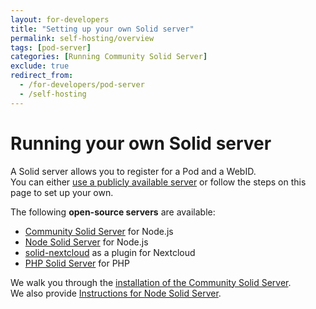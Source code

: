 ```yaml
---
layout: for-developers
title: "Setting up your own Solid server"
permalink: self-hosting/overview
tags: [pod-server]
categories: [Running Community Solid Server]
exclude: true
redirect_from:
  - /for-developers/pod-server
  - /self-hosting
---
```


# Running your own Solid server
A Solid server allows you to register for a Pod and a WebID.
<br>
You can either [use a publicly available server](/users/get-a-pod)
or follow the steps on this page to set up your own.

The following **open-source servers** are available:
* [Community Solid Server](https://github.com/CommunitySolidServer/CommunitySolidServer/) for Node.js
* [Node Solid Server](https://github.com/solid/node-solid-server) for Node.js
* [solid-nextcloud](https://github.com/pdsinterop/solid-nextcloud) as a plugin for Nextcloud
* [PHP Solid Server](https://github.com/pdsinterop/php-solid-server) for PHP


We walk you through the [installation of the Community Solid Server](/self-hosting/css).
<br>
We also provide [Instructions for Node Solid Server](/self-hosting/nss).
